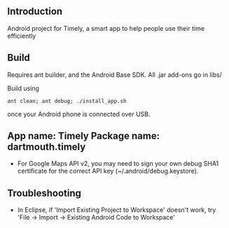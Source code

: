 Introduction
-----------

Android project for Timely, a smart app to help people use their time efficiently

Build
-----

Requires ant builder, and the Android Base SDK. All .jar add-ons go in libs/

Build using
```
ant clean; ant debug; ./install_app.sh 
```

once your Android phone is connected over USB. 

App name: Timely
Package name: dartmouth.timely
- 
* For Google Maps API v2, you may need to sign your own debug SHA1 certificate
for the correct API key (~/.android/debug.keystore).


Troubleshooting
-------------
* In Eclipse, if 'Import Existing Project to Workspace' doesn't work, try
'File -> Import -> Existing Android Code to Workspace'


